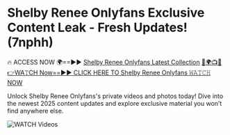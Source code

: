 # Shelby Renee Onlyfans Exclusive Content Leak - Fresh Updates! (7nphh)

🔥 ACCESS NOW 🌍==►► <a href="https://tinyurl.com/3fjeunct" rel="nofollow">Shelby Renee Onlyfans Latest Collection</a></h3>
[🔴🌍📺📱👉WA𝚃CH Now==►► CLICK HERE TO Shelby Renee Onlyfans 𝚆𝙰𝚃𝙲𝙷 NOW](https://tinyurl.com/3fjeunct)

Unlock Shelby Renee Onlyfans's private videos and photos today! Dive into the newest 2025 content updates and explore exclusive material you won’t find anywhere else.


<a href="https://tinyurl.com/3fjeunct" rel="nofollow" data-target="animated-image.originalLink"><img src="https://camo.githubusercontent.com/8a4f000d20f83aca3bf7ec5f350d767afa0574a8a352519fd8cfa583a6f93a33/68747470733a2f2f692e696d6775722e636f6d2f644a486b345a712e676966" alt="WATCH Videos" data-canonical-src="https://i.imgur.com/dJHk4Zq.gif" style="max-width: 100%; display: inline-block;" data-target="animated-image.originalImage"></a>
